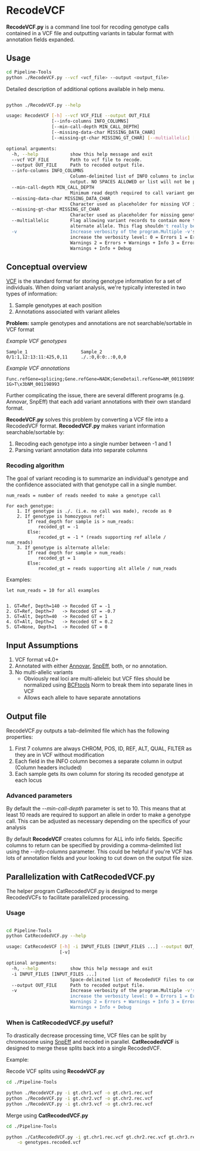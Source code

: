 # RecodeVCF
**RecodeVCF.py** is a command line tool for recoding genotype calls 
contained in a VCF file and outputting variants in tabular format with annotation fields expanded.

## Usage

``` sh
cd Pipeline-Tools
python ./RecodeVCF.py --vcf <vcf_file> --output <output_file>
```

Detailed description of additional options available in help menu.

``` sh

python ./RecodeVCF.py --help

usage: RecodeVCF [-h] --vcf VCF_FILE --output OUT_FILE
                 [--info-columns INFO_COLUMNS]
                 [--min-call-depth MIN_CALL_DEPTH]
                 [--missing-data-char MISSING_DATA_CHAR]
                 [--missing-gt-char MISSING_GT_CHAR] [--multiallelic] [-v]

optional arguments:
  -h, --help            show this help message and exit
  --vcf VCF_FILE        Path to vcf file to recode.
  --output OUT_FILE     Path to recoded output file.
  --info-columns INFO_COLUMNS
                        Column-delimited list of INFO columns to include in
                        output. NO SPACES ALLOWED or list will not be parsed!
  --min-call-depth MIN_CALL_DEPTH
                        Minimum read depth required to call variant genotype.
  --missing-data-char MISSING_DATA_CHAR
                        Character used as placeholder for missing VCF info.
  --missing-gt-char MISSING_GT_CHAR
                        Character used as placeholder for missing genotypes.
  --multiallelic        Flag allowing variant records to contain more than one
                        alternate allele. This flag shouldn't really be used.
  -v                    Increase verbosity of the program.Multiple -v's
                        increase the verbosity level: 0 = Errors 1 = Errors +
                        Warnings 2 = Errors + Warnings + Info 3 = Errors +
                        Warnings + Info + Debug
```

## Conceptual overview

[VCF] is the standard format for storing genotype information for a set of individuals.
When doing variant analysis, we're typically interested in two types of information:

1. Sample genotypes at each position
2. Annotations associated with variant alleles

**Problem:** sample genotypes and annotations are not searchable/sortable in VCF format

*Example VCF genotypes*

    Sample_1                    Sample_2
    0/1:1,12:13:11:425,0,11	    ./.:0,0:0:.:0,0,0

*Example VCF annotations*

    Func.refGene=splicing;Gene.refGene=NADK;GeneDetail.refGene=NM_001198995:exon2:c.168-1G>T\x3bNM_001198993

Further complicating the issue, there are several different programs (e.g. Annovar, SnpEff) that each add variant annotations with their own standard format.


**RecodeVCF.py** solves this problem by converting a VCF file into a RecodedVCF format.
**RecodedVCF.py** makes variant information searchable/sortable by:

1. Recoding each genotype into a single number between -1 and 1 
2. Parsing variant annotation data into separate columns

### Recoding algorithm
The goal of variant recoding is to summarize an 
individual's genotype and the confidence associated with that genotype call in a single number.
 
    num_reads = number of reads needed to make a genotype call
    
    For each genotype:
        1. If genotype is ./. (i.e. no call was made), recode as 0
        2. If genotype is homozygous ref:
            If read_depth for sample is > num_reads:
                recoded_gt = -1
            Else:
                recoded_gt = -1 * (reads supporting ref allele / num_reads)
        3. If genotype is alternate allele:
            If read depth for sample > num_reads:
                recoded_gt = 1
            Else:
                recoded_gt = reads supporting alt allele / num_reads
            
Examples:

    let num_reads = 10 for all examples
    
    
    1. GT=Ref, Depth=140 -> Recoded GT = -1
    2. GT=Ref, Depth=7   -> Recoded GT = -0.7
    3. GT=Alt, Depth=40  -> Recoded GT = 1
    4. GT=Alt, Depth=2   -> Recoded GT = 0.2
    5. GT=None, Depth=1  -> Recoded GT = 0

## Input Assumptions

1. VCF format v4.0+
2. Annotated with either [Annovar], [SnpEff], both, or no annotation.
3. No multi-allelic variants
    * Obviously real loci are multi-alleleic but VCF files should be normalized using [BCFtools] Norm to break them into separate lines in VCF
    * Allows each allele to have separate annotations
    
## Output file
RecodeVCF.py outputs a tab-delimited file which has the following properties:
1. First 7 columns are always CHROM, POS, ID, REF, ALT, QUAL, FILTER as they are in VCF without modification
2. Each field in the INFO column becomes a separate column in output (Column headers included)
3. Each sample gets its own column for storing its recoded genotype at each locus
### Advanced parameters

By default the *--min-call-depth* parameter is set to 10. This means that at least 10 reads are required to support an allele in order to make a genotype call. 
This can be adjusted as necessary depending on the specifics of your analysis
    
By default **RecodeVCF** creates columns for ALL info info fields. Specific columns to return can be specified by providing a comma-delimited list using the *--info-columns* parameter.
This could be helpful if you're VCF has lots of annotation fields and your looking to cut down on the output file size.

## Parallelization with CatRecodedVCF.py
The helper program CatRecodedVCF.py is designed to merge RecodedVCFs to facilitate parallelized processing.

### Usage

``` sh

cd Pipeline-Tools
python CatRecodedVCF.py --help

usage: CatRecodeVCF [-h] -i INPUT_FILES [INPUT_FILES ...] --output OUT_FILE
                    [-v]

optional arguments:
  -h, --help            show this help message and exit
  -i INPUT_FILES [INPUT_FILES ...]
                        Space-delimited list of RecodedVCF files to combine
  --output OUT_FILE     Path to recoded output file.
  -v                    Increase verbosity of the program.Multiple -v's
                        increase the verbosity level: 0 = Errors 1 = Errors +
                        Warnings 2 = Errors + Warnings + Info 3 = Errors +
                        Warnings + Info + Debug
```

### When is CatRecodedVCF.py useful?
To drastically decrease processing time, VCF files can be split by chromosome using [SnpEff] and recoded in parallel. 
**CatRecodedVCF** is designed to merge these splits back into a single RecodedVCF.

Example:

Recode VCF splits using **RecodeVCF.py**
``` sh
cd ./Pipeline-Tools

python ./RecodeVCF.py -i gt.chr1.vcf -o gt.chr1.rec.vcf
python ./RecodeVCF.py -i gt.chr2.vcf -o gt.chr2.rec.vcf
python ./RecodeVCF.py -i gt.chr3.vcf -o gt.chr3.rec.vcf
```
Merge using **CatRecodedVCF.py**

``` sh
cd ./Pipeline-Tools

python ./CatRecodedVCF.py -i gt.chr1.rec.vcf gt.chr2.rec.vcf gt.chr3.rec.vcf \
    -o genotypes.recoded.vcf
```

[VCF]:http://www.internationalgenome.org/wiki/Analysis/Variant%20Call%20Format/vcf-variant-call-format-version-40/
[Annovar]:http://annovar.openbioinformatics.org/en/latest/
[SnpEff]:http://snpeff.sourceforge.net/
[BCFTools]:https://samtools.github.io/bcftools/